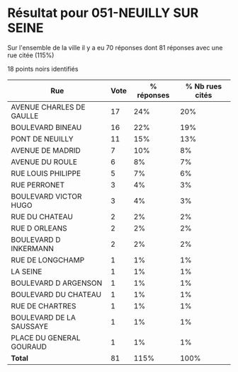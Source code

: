 # Résultat pour 051-NEUILLY SUR SEINE

Sur l'ensemble de la ville il y a eu 70 réponses dont 81 réponses avec une rue citée (115%)

18 points noirs identifiés

| Rue | Vote | % réponses | % Nb rues cités|
|-----|------|------------|----------------|
| AVENUE CHARLES DE GAULLE | 17 | 24% | 20%|
| BOULEVARD BINEAU | 16 | 22% | 19%|
| PONT DE NEUILLY | 11 | 15% | 13%|
| AVENUE DE MADRID | 7 | 10% | 8%|
| AVENUE DU ROULE | 6 | 8% | 7%|
| RUE LOUIS PHILIPPE | 5 | 7% | 6%|
| RUE PERRONET | 3 | 4% | 3%|
| BOULEVARD VICTOR HUGO | 3 | 4% | 3%|
| RUE DU CHATEAU | 2 | 2% | 2%|
| RUE D ORLEANS | 2 | 2% | 2%|
| BOULEVARD D INKERMANN | 2 | 2% | 2%|
| RUE DE LONGCHAMP | 1 | 1% | 1%|
| LA SEINE | 1 | 1% | 1%|
| BOULEVARD D ARGENSON | 1 | 1% | 1%|
| BOULEVARD DU CHATEAU | 1 | 1% | 1%|
| RUE DE CHARTRES | 1 | 1% | 1%|
| BOULEVARD DE LA SAUSSAYE | 1 | 1% | 1%|
| PLACE DU GENERAL GOURAUD | 1 | 1% | 1%|
| **Total** | 81 | 115% | 100%|
